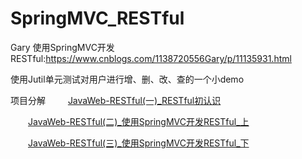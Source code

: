 # SpringMVC_RESTful
Gary 使用SpringMVC开发RESTful:https://www.cnblogs.com/1138720556Gary/p/11135931.html

使用Jutil单元测试对用户进行增、删、改、查的一个小demo

项目分解
　　
   <a href="https://www.cnblogs.com/1138720556Gary/p/11135931.html">JavaWeb-RESTful(一)_RESTful初认识</a>

　　<a href="https://www.cnblogs.com/1138720556Gary/p/11441219.html">JavaWeb-RESTful(二)_使用SpringMVC开发RESTful_上</a>

　　<a href="https://www.cnblogs.com/1138720556Gary/p/11493169.html">JavaWeb-RESTful(三)_使用SpringMVC开发RESTful_下</a>
